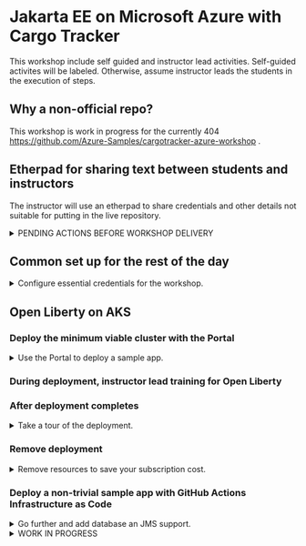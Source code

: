 # Jakarta EE on Microsoft Azure with Cargo Tracker

This workshop include self guided and instructor lead activities.
Self-guided activites will be labeled.  Otherwise, assume instructor
leads the students in the execution of steps.

## Why a non-official repo?

This workshop is work in progress for the currently 404
https://github.com/Azure-Samples/cargotracker-azure-workshop .

## Etherpad for sharing text between students and instructors

The instructor will use an etherpad to share credentials and other
details not suitable for putting in the live repository.

<details>
  <summary>
    PENDING ACTIONS BEFORE WORKSHOP DELIVERY
  </summary>

PENDING Update with link to etherpad from [riseup.net](https://pad.riseup.net/).

PENDING: fill in after morning reaches second draft state.

PENDING: remove /en-us from all embedded links.

PENDING: ensure the `setup.sh` script does what we need it to do.

PENDING: create slides for instructor lead training for Open Liberty on AKS

PENDING: TOC https://github.com/toshimaru/jekyll-toc/#installation

</details>


## Common set up for the rest of the day

<details>
  <summary>
    Configure essential credentials for the workshop.
  </summary>

1. **10min** **Self-guided**. Activate your azure pass to create your subscription.

1. **5min** **Self-guided**. Make sure Azure Cloud Shell works in your subscription.

   - [Cloud Shell overview](https://docs.microsoft.com/en-us/azure/cloud-shell/overview)
   - We will be using the **bash** variant of Azure Cloud Shell.
   
   - The first time you open the cloud shell, you must accept creating
     some cloud storage within your subscription.

1. **10min** **Self-guided**. Perform set up steps in your Azure Cloud Shell.

   1. Make a fork of the workshop repo [https://github.com/{{ site.data.var.repoOwner }}/{{ site.data.var.repoPath }}](https://github.com/{{ site.data.var.repoOwner }}/{{ site.data.var.repoPath }}).

   2. Enable GitHub Actions in the fork.
   
      a. You may need to click a big green "I understand" button.

   3. In the Azure Cloud Shell, do `gh auth login`.

      a. Select SSH

      b. Yes generate a new SSH key.

   4. `gh repo clone` the fork

   5. `cd {{ site.data.var.repoPath }}/.github/workflows/`

   6. Run the `setup.sh` script and answer the prompts.
   
      a. Instructor will put any shared credentials necessary in the
         Etherpad.
         
      b. For the `Enter owner/reponame` enter your github username and
      the name of your fork. This allows the script to set GitHub
      Actions repository secrets.
         
      c. Copy the entire output of the script to a text file and save
      it.  You might need to refer to the contents to allow the
      instructor to help you if you get stuck.  Also, if the Cloud
      Shell is allowed to time out, you will need these values.
   
   1. **15min** Perform set up steps in the Azure Portal [https://aka.ms/publicportal](https://aka.ms/publicportal)

   1. User Assigned Managed Identities
   
      1. Why this is important in general?
     
         Absolutely everything done in Azure is done under the
         authority of a "Managed Identity".

         You may have heard the term "Service Principal".  Managed Identity is a more 
         modern concept built around the older concept of Service Principal.

         [Overview of Managed Identities](https://docs.microsoft.com/azure/active-directory/managed-identities-azure-resources/overview)

            > a managed identity is a service principal of a special type that can only be used with Azure resources. When the managed identity is deleted, the corresponding service principal is automatically removed.
           
      2. Why this is important for Jakarta EE on AKS
    
         The offers we are using for Jakarta EE on AKS require a User Assigned Managed Identity to successfully operate.
        
   2. Specific actions every student must do in their own Azure subscription.
    
      a. You already did this: Run script to create UAMI and assign
         **Owner** role in the subscription.

      b. Use the Portal to assign the **Directory Readers** role in Azure AD.

</details>

## Open Liberty on AKS

### Deploy the minimum viable cluster with the Portal

<details>
  <summary>
    Use the Portal to deploy a sample app.
  </summary>

1. Visit the Portal [https://aka.ms/publicportal](https://aka.ms/publicportal).

1. In the search box, without pressing enter, type "websphere" without the quotes.

1. In the section of suggested results labeled **Marketplace** select **IBM WebSphere Liberty and Open Liberty on Azure Kubrenets Service".

1. Select **Create**.

1. In **Resource group** select **Create new**.  In the dialog that appears, enter the next number to the sequence number you entered in `setup.sh`, followed by the date in mmdd syntax.  For example, if you entered `ejb01`, you would enter `ejb02{{ site.data.var.workshopmmdd }}`.

1. In **Region** enter `{{ site.data.var.region }}`.

1. Read warning box.  This is why we had you create the UAMI and
   assign it the necessary roles.
   
1. Select the **+Add** control.

1. In the sidebar, select the UAMI created by script.  It should be something like `ejb01{{ site.data.var.workshopmmdd }}u`.

1. In the sidebar, select **Add**.  This should dismiss the sidebar and cause the warning box to disappear.

1. Scroll down and note the hyperlinks in the **Report issues, get
   help, and share feedback** section.  The links will open in a new
   tab.  We especially encourage you to take the survey about Java EE
   usage.  this will help us create better Java EE on Azure offers.
   
1. Select **Next: Configure cluster**.

1. Leave the values at their defaults, but allow the instructor to
   talk about what the values do.
   
1. Select **Next: Configure application**.

1. Next to **Deploy an application?** select **Yes**.

1. In the UI that appears, select **The Open Liberty sample image**
   but allow the instructor to explain what the other options are.
   
1. Select **Review + create**.

1. When the green **Validation passed** message appears, select
   **Create**.  This starts deployment.

</details>

### During deployment, instructor lead training for Open Liberty

### After deployment completes

<details>
  <summary>
    Take a tour of the deployment.
  </summary>

1. **Self-guided**. How to find resource groups in the Portal.

   1. Visit the Portal.
   
   1. Select **Resource groups**.
   
   1. In the filter, enter the first three characters of the prefix
      you used in `setup.sh`.
      
   1. Select your resource group.
   
1. **Self-guided**. How to find outputs in a resource group.

   1. In the pane under the **Resource group** name, in the
      **Settings** section, select **Deployments**.
      
   1. Select the bottom most deployment in the list.
   
   1. In the left pane, select **Outputs**.

1. Examine the outputs.

1. How to connect to cluster with `kubectl` in Cloud Shell.

   1. `az aks` command reference [docs.microsoft.com](https://docs.microsoft.com/en-us/cli/azure/aks?view=azure-cli-latest)

1. **Self-guided**. How to visit the sample app.

   1. Execute the **cmdToGetAppService**.
   
   1. Fashion the **EXTERNAL-IP** and **PORT** values into a URL such as `http://52.182.209.67:9080/`.
   
   1. Visit the URL in your browser.  Explore the sample app.
   
1. Examine **appDeploymentTemplateYamlEncoded **.

   1. Copy the value of that output using the icon.
   
   1. In the Cloud Shell, execute `echo <paste> | base64 -d` and press enter.
   
   1. This is the deployment YAML you can use to update the offer.
      The pipeline will revisit use this value.  You do not need to save it now.

</details>

### Remove deployment

<details>
  <summary>
    Remove resources to save your subscription cost.
  </summary>

You must remove the deployment to avoid consuming more Azure resources
than your pass allows.

1. In Cloud Shell, enter `az aks delete --no-wait --name <your cluster name> --resource-group <your resource group>`.

1. In the Portal, find `<your resource group>` and select **Delete resource group**.

1. Copy past the name of the resource group and select **Delete**.

</details>


### Deploy a non-trivial sample app with GitHub Actions Infrastructure as Code

<details>
  <summary>
    Go further and add database an JMS support.
  </summary>

#### Deploy Database and Storage Account for Cargotracker on Liberty and WLS on AKS

1. Visit your fork of [https://github.com/{{ site.data.var.repoOwner }}/{{ site.data.var.repoPath }}](https://github.com/{{ site.data.var.repoOwner }}/{{ site.data.var.repoPath }}).

1. Select **Actions**.

1. Select **DB and Storage Account**.

1. Select **Run workflow** and **Run workflow**.

1.  Instructor will walk you through
    `.github/workflows/setupDBandStorage.yml`, which you have in your
    repo.  Briefly, this workflow uses the repository secrets you
    created earlier to create an Azure Database for PostgreSQL
    instance, Storage Account, and Storage Container, build the
    **cargotracker.war** and upload it to the Storage Container.

      1. [Azure Database for PostgreSQL documentation](https://docs.microsoft.com/en-us/azure/postgresql/)

      1. [Storage account overview](https://docs.microsoft.com/en-us/azure/storage/common/storage-account-overview)

      1. [Azure storage container](https://docs.microsoft.com/en-us/cli/azure/storage/container?view=azure-cli-latest)

1. Capture values from outputs.  You will need these later.

   1. Disambiguation prefix.  This will be something like `19251229631`.
   
   1. Database name.  This will be something like `wlsdb19251229631`.
   
   1. Storage account name.  This will be something like `wlsdsa19251229631`.
   
   1. Storage container within storage account.  This will be
      something like `wlsdcon19251229631`.

#### Deploy Open Liberty on AKS from workflow
   
1. Visit your fork of [https://github.com/{{ site.data.var.repoOwner }}/{{ site.data.var.repoPath }}](https://github.com/{{ site.data.var.repoOwner }}/{{ site.data.var.repoPath }}).

1. Select **Actions**.

1. Select **Setup OpenLiberty on AKS**.

1. Select **Run workflow**.

1. In the drop down:

   1. Enter the disambiguation prefix from above.
   
   1. Enter your region.

1. Select **Run workflow**.

1.  Instructor will walk you through
    `.github/workflows/setupOpenLibertyAks.yml`, which you have in
    your repo.  Briefly, this workflow uses the repository secrets you
    created earlier to execute the same steps you did in the Portal,
    but uses the underlying GitHub repo for Liberty on AKS to deploy
    the arm template manually.
    
    It then uses the `cargotracker/cargotracker-liberty` version of
    CargoTracker to create a parameters file that is used to deploy
    the offer.
    
    **IMPORTANT** The deployment of cargotracker is not complete at
    this point because we have not pushed the docker image to the
    Azure Container Registry.
    
1. **Self-guided**. After the workflow succeeds, go into the Portal
   and find the resource group created by the workflow.  It will start
   with `ol-aks-<your disambiguation suffix>`.
   
1. **Self-guided**. Select **Overview**.  Observe the list of resources in the middle pane.
   
1. **Self-guided**. Capture the Azure Container Registry and create a
   repository secret with the value.
   
   1. In the resource group for the AKS cluster, find the
      Container Registry resource and select it.
      
   1. In the **Settings** section, select **Access keys**.
   
   1. There are two **password** entries.  Hover the mouse over the
      **Copy** icon to the right of the first one and single click.
      
   1. Paste the value to your saved text file, labeling it accordingly.
   
   1. In the Cloud Shell, type `gh secret set
      AZURE_OPEN_LIBERTY_ACR_PASSWORD -b` and paste the saved value.
      **Ensure there is no space after `-b`**.  Press enter.
      
      * You should see **✓ Set secret AZURE_OPEN_LIBERTY_ACR_PASSWORD for {{ site.data.var.repoOwner }}/{{ site.data.var.repoPath }}**.

1. **Self-guided**. In the Portal find the resource group for the AKS cluster.

1. **Self-guided**. As you did before, inspect the outputs.

1. **Self-guided**. Collect parameters necessary for the next step.  Use the **Copy** icon next to each output.
   
      1. **clusterRGName** Name of the resource group into which the
         AKS cluster is deployed.
      
      1. **clusterName** The name of the AKS cluster.
      
      1. **acrName** The name of the container registry, but you must
         append `.azurecr.io` when you save this value aside.
      
      1. ACR user name.  This is the same as **acrName** .

#### Deploy cargotracker on Open Liberty on AKS from the workflow

1. Visit your fork of [https://github.com/{{ site.data.var.repoOwner }}/{{ site.data.var.repoPath }}](https://github.com/{{ site.data.var.repoOwner }}/{{ site.data.var.repoPath }}).

1. Select **Actions**.

1. Select **Update Cargo Tracker to OpenLiberty on Aks**.

1. Select **Run workflow**.

1. Fill in the values you captured in the preceding step.

1. For the database, fill in the value you saved earlier.

1. Select **Run workflow**.

1.  Instructor will walk you through
    `.github/workflows/updateCargoTrackerToOpenLibertyOnAks.yml`,
    which you have in your repo.  Briefly, this workflow does the same
    steps done above to run cargotracker on liberty locally, but
    instead of running it locally, it does the following:
    
      - Checkout cargotracker
      - Build the app
      - Query version string for deployment verification
      - Build image and upload to ACR
      - Connect to AKS cluster
      - Apply deployment files
      - Verify pods are ready
      - Query Application URL
      - Verify that the app is update
      
  1. Inspect the workflow output and expand the **Query Application
     URL** step.  Construct a URL using the IP, such as
     `http://20.62.216.80:9080/`.
     
#### Exercise the Cargo Tracker app

The Cargo Tracker main URL is the URL constructed in the preceding step.

{% include exercise-cargotracker.md %}

</details>

<details>
  <summary>
    WORK IN PROGRESS
  </summary>

   C. Cargotracker
   
      1. Run locally with Liberty Maven Plugin devc mode.
      
IV. WebLogic on AKS

   A. Explain the role of the WebLogic Kubernetes Operator
   
      1. Domain home source types
      
         a. Domain on PV
         
         b. Model in image
         
      2. Why did Oracle do it this way?
      
         a. WebLogic has not been modularized like Liberty.
         
         b. Therefore, it is less "cloud native".
         
         c. The Operator is a very feature-packed piece of software.
         
   B. Deploy minimum viable runtime with Portal
   
   C. Deploy minimum viable runtime with GitHub Actions Infrastructure as Code
   
   D. Cargotracker
   
      1. Update workflow.
      

##### Afternoon: JBoss EAP on App Service

  Copy Jason Freeberg's workshop.  See https://dev.azure.com/{{ site.data.var.repoOwner }}-msft/Ed%20Burns%20Personal/_workitems/edit/1296

</details>
